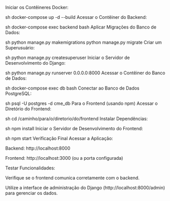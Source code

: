 Iniciar os Contêineres Docker:

sh
docker-compose up -d --build
Acessar o Contêiner do Backend:

sh
docker-compose exec backend bash
Aplicar Migrações do Banco de Dados:

sh
python manage.py makemigrations
python manage.py migrate
Criar um Superusuário:

sh
python manage.py createsuperuser
Iniciar o Servidor de Desenvolvimento do Django:

sh
python manage.py runserver 0.0.0.0:8000
Acessar o Contêiner do Banco de Dados:

sh
docker-compose exec db bash
Conectar ao Banco de Dados PostgreSQL:

sh
psql -U postgres -d cme_db
Para o Frontend (usando npm)
Acessar o Diretório do Frontend:

sh
cd /caminho/para/o/diretorio/do/frontend
Instalar Dependências:

sh
npm install
Iniciar o Servidor de Desenvolvimento do Frontend:

sh
npm start
Verificação Final
Acessar a Aplicação:

Backend: http://localhost:8000

Frontend: http://localhost:3000 (ou a porta configurada)

Testar Funcionalidades:

Verifique se o frontend comunica corretamente com o backend.

Utilize a interface de administração do Django (http://localhost:8000/admin) para gerenciar os dados.
